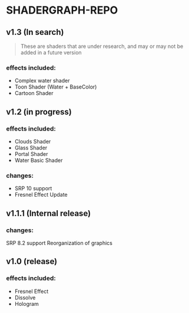 

# SHADERGRAPH-REPO


##
## v1.3 (In search)

> These are shaders that are under research, and may or may not be added in a future version


### effects included:

- Complex water shader
- Toon Shader (Water + BaseColor)
- Cartoon Shader



##
## v1.2 (in progress)

### effects included:

- Clouds Shader
- Glass Shader
- Portal Shader
- Water Basic Shader

### changes:

- SRP 10 support
- Fresnel Effect Update



##
## v1.1.1 (Internal release)

### changes:

SRP 8.2 support
Reorganization of graphics



##
## v1.0 (release)

### effects included:

- Fresnel Effect
- Dissolve
- Hologram
